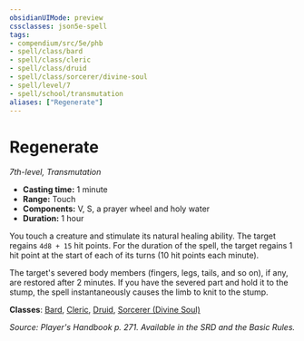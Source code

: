 ```yaml
---
obsidianUIMode: preview
cssclasses: json5e-spell
tags:
- compendium/src/5e/phb
- spell/class/bard
- spell/class/cleric
- spell/class/druid
- spell/class/sorcerer/divine-soul
- spell/level/7
- spell/school/transmutation
aliases: ["Regenerate"]
---
```

# Regenerate
*7th-level, Transmutation*  

- **Casting time:** 1 minute
- **Range:** Touch
- **Components:** V, S, a prayer wheel and holy water
- **Duration:** 1 hour

You touch a creature and stimulate its natural healing ability. The target regains `4d8 + 15` hit points. For the duration of the spell, the target regains 1 hit point at the start of each of its turns (10 hit points each minute).

The target's severed body members (fingers, legs, tails, and so on), if any, are restored after 2 minutes. If you have the severed part and hold it to the stump, the spell instantaneously causes the limb to knit to the stump.

**Classes**: [Bard](5E2014官方资源/classes/bard.md), [Cleric](5E2014官方资源/classes/cleric.md), [Druid](5E2014官方资源/classes/druid.md), [Sorcerer (Divine Soul)](5E2014官方资源/classes/sorcerer-divine-soul-xge.md)

*Source: Player's Handbook p. 271. Available in the SRD and the Basic Rules.*